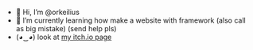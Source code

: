 - 👋 Hi, I’m @orkeilius
- 🌱 I’m currently learning how make a website with framework (also call as big mistake) (send help pls)
- (◕‿◕) look at [my itch.io page](https://www.a-random-baguette.itch.io)
<!---
orkeilius/orkeilius is a ✨ special ✨ repository because its `README.md` (this file) appears on your GitHub profile.
You can click the Preview link to take a look at your changes.
--->
